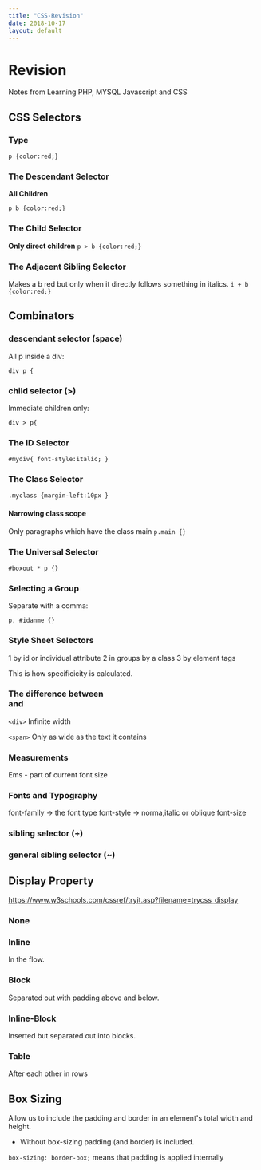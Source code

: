 ```yaml
---
title: "CSS-Revision"
date: 2018-10-17
layout: default
---
```

# Revision

Notes from Learning PHP, MYSQL Javascript and CSS

## CSS Selectors
### Type
```p {color:red;}```

### The Descendant Selector
**All Children**

```p b {color:red;}```

### The Child Selector
**Only direct children**
```p > b {color:red;}```

### The Adjacent Sibling Selector
Makes a b red but only when it directly follows something in italics.
```i + b {color:red;}```


## Combinators
###  descendant selector (space)
All p inside a div:
```
div p {
```
### child selector (>)
Immediate children only:
```
div > p{
```

### The ID Selector
```#mydiv{ font-style:italic; }```

### The Class Selector
```.myclass {margin-left:10px }  ```

#### Narrowing class scope
Only paragraphs which have the class main
```p.main {} ```


### The Universal Selector
```#boxout * p {} ```


### Selecting a Group

Separate with a comma:

```p, #idanme {} ```

### Style Sheet Selectors
1 by id or individual attribute
2 in groups by a class
3 by element tags

This is how specificicity is calculated.

### The difference between <div> and <span>
  
```<div>```
Infinite width


```<span>```
Only as wide as the text it contains

### Measurements
Ems - part of current font size

### Fonts and Typography

font-family -> the font type
font-style -> norma,italic or oblique
font-size















### sibling selector (+)

### general sibling selector (~)

## Display Property

https://www.w3schools.com/cssref/tryit.asp?filename=trycss_display

### None

### Inline

In the flow.

### Block

Separated out with padding above and below.

### Inline-Block

Inserted but separated out into blocks.

### Table
After each other in rows

## Box Sizing

Allow us to include the padding and border in an element's total width and height.

* Without box-sizing padding (and border) is included.

```box-sizing: border-box;``` means that padding is applied internally



